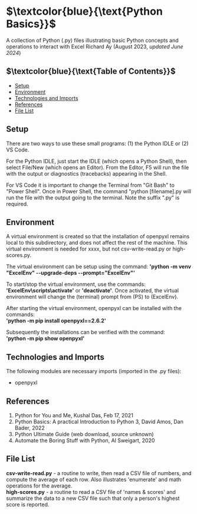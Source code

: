 # $`\textcolor{blue}{\text{Python Basics}}`$
A collection of Python (.py) files illustrating basic Python concepts and operations 
to interact with Excel 
Richard Ay (August 2023, *updated June 2024*)

## $`\textcolor{blue}{\text{Table of Contents}}`$
* [Setup](#setup)
* [Environment](#environment)
* [Technologies and Imports](#Technologies-and-Imports)
* [References](#references)
* [File List](#file-list)




## Setup
There are two ways to use these small programs: (1) the Python IDLE or (2) VS Code.

For the Python IDLE, just start the IDLE (which opens a Python Shell), then select File/New
(which opens an Editor).  From the Editor, F5 will run the file with the output or 
diagnostics (tracebacks) appearing in the Shell.

For VS Code it is important to change the Terminal from "Git Bash" to "Power Shell".
Once in Power Shell, the command "python [filename].py will run the file with the 
output going to the terminal.  Note the suffix ".py" is required.

## Environment
A virtual environment is created so that the installation of openpyxl 
remains local to this subdirectory, and does not affect the rest of the machine.
This virtual environment is needed for xxxx, but not csv-write-read.py or 
high-scores.py.

The virtual environment can be setup using the command: 
**'python -m venv "ExcelEnv" --upgrade-deps --prompt="ExcelEnv"'**

To start/stop the virtual environment, use the commands: **'ExcelEnv\scripts\activate'** 
or **'deactivate'**. Once activated, the virtual environment will change the (terminal) 
prompt from (PS) to (ExcelEnv).

After starting the virtual environment, openpyxl can be installed 
with the commands:  
**'python -m pip install openpyxl==2.6.2'**  

Subsequently the installations can be verified with the command:   
**'python -m pip show openpyxl'**  

## Technologies and Imports
The following modules are necessary imports (imported in the .py files):  
- openpyxl  


## References
1. Python for You and Me, Kushal Das, Feb 17, 2021  
2. Python Basics: A practical Introduction to Python 3, David Amos, Dan Bader, 2022  
3. Python Ultimate Guide (web download, source unknown)  
4. Automate the Boring Stuff with Python, Al Sweigart, 2020



## File List

**csv-write-read.py** - a routine to write, then read a CSV file of numbers, and compute the average of each row. Also illustrates 'enumerate' and math operations for the average.  
**high-scores.py** - a routine to read a CSV file of 'names & scores' and summarize the data to a new CSV file such that only a person's highest score is reported.  

 

